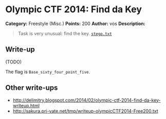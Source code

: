 # Olympic CTF 2014: Find da Key

**Category:** Freestyle (Misc.)
**Points:** 200
**Author:** vos
**Description:**

> Task is very unusual: find the key. [`stego.txt`](stego.txt)

## Write-up

(TODO)

The flag is `Base_sixty_four_point_five`.

## Other write-ups

* <http://delimitry.blogspot.com/2014/02/olympic-ctf-2014-find-da-key-writeup.html>
* <http://sakura.pri-vate.net/tmp/writeup-olympicCTF2014-Free200.txt>
